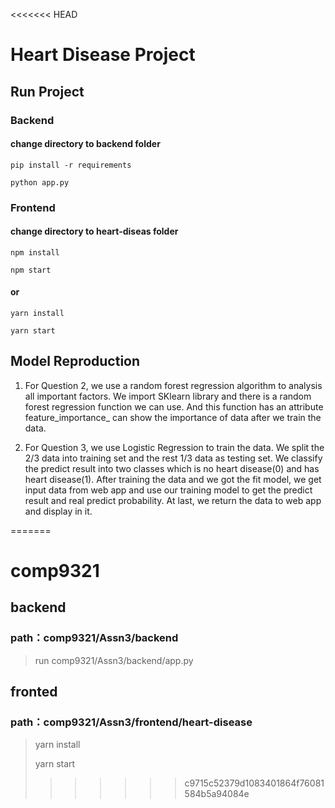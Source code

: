 <<<<<<< HEAD
# Heart Disease Project

## Run Project

### Backend

#### change directory to backend folder

    pip install -r requirements

    python app.py

### Frontend

#### change directory to heart-diseas folder

    npm install

    npm start

#### or

    yarn install

    yarn start

## Model Reproduction

1. <p> For Question 2, we use a random forest regression algorithm to analysis all important factors. We import SKlearn library and there is a random forest regression function we can use. And this function has an attribute feature_importance_ can show the importance of data after we train the data.</p>
2. <p>For Question 3, we use Logistic Regression to train the data. We split the 2/3 data into training set and the rest 1/3 data as testing set. We classify the predict result into two classes which is no heart disease(0) and has heart disease(1). After training the data and we got the fit model, we get input data from web app and use our training model to get the predict result and real predict probability. At last, we return the data to web app and display in it.</p>



=======
# comp9321 
## backend
### path：comp9321/Assn3/backend
> run comp9321/Assn3/backend/app.py
## fronted ##
### path：comp9321/Assn3/frontend/heart-disease
> yarn install
>
> yarn start
>>>>>>> c9715c52379d1083401864f76081584b5a94084e
